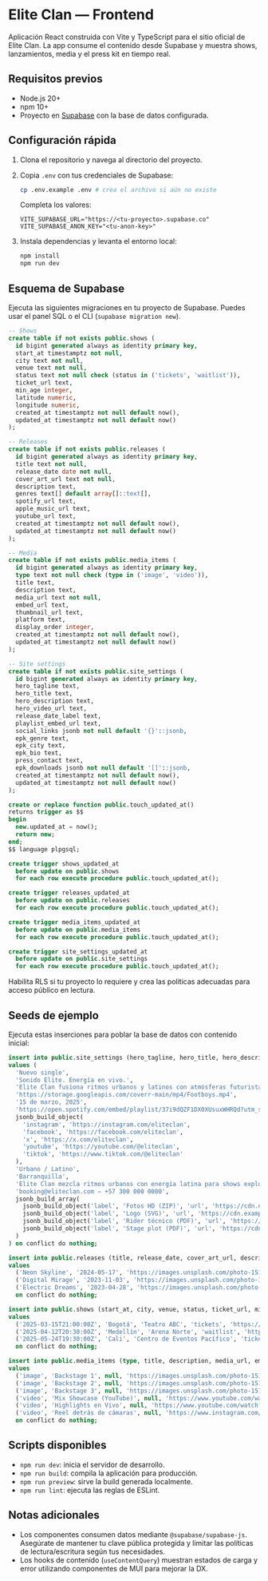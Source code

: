 # Elite Clan — Frontend

Aplicación React construida con Vite y TypeScript para el sitio oficial de Elite Clan. La app consume el contenido desde Supabase y muestra shows, lanzamientos, media y el press kit en tiempo real.

## Requisitos previos

- Node.js 20+
- npm 10+
- Proyecto en [Supabase](https://supabase.com/) con la base de datos configurada.

## Configuración rápida

1. Clona el repositorio y navega al directorio del proyecto.
2. Copia `.env` con tus credenciales de Supabase:

   ```bash
   cp .env.example .env # crea el archivo si aún no existe
   ```

   Completa los valores:

   ```env
   VITE_SUPABASE_URL="https://<tu-proyecto>.supabase.co"
   VITE_SUPABASE_ANON_KEY="<tu-anon-key>"
   ```

3. Instala dependencias y levanta el entorno local:

   ```bash
   npm install
   npm run dev
   ```

## Esquema de Supabase

Ejecuta las siguientes migraciones en tu proyecto de Supabase. Puedes usar el panel SQL o el CLI (`supabase migration new`).

```sql
-- Shows
create table if not exists public.shows (
  id bigint generated always as identity primary key,
  start_at timestamptz not null,
  city text not null,
  venue text not null,
  status text not null check (status in ('tickets', 'waitlist')),
  ticket_url text,
  min_age integer,
  latitude numeric,
  longitude numeric,
  created_at timestamptz not null default now(),
  updated_at timestamptz not null default now()
);

-- Releases
create table if not exists public.releases (
  id bigint generated always as identity primary key,
  title text not null,
  release_date date not null,
  cover_art_url text not null,
  description text,
  genres text[] default array[]::text[],
  spotify_url text,
  apple_music_url text,
  youtube_url text,
  created_at timestamptz not null default now(),
  updated_at timestamptz not null default now()
);

-- Media
create table if not exists public.media_items (
  id bigint generated always as identity primary key,
  type text not null check (type in ('image', 'video')),
  title text,
  description text,
  media_url text not null,
  embed_url text,
  thumbnail_url text,
  platform text,
  display_order integer,
  created_at timestamptz not null default now(),
  updated_at timestamptz not null default now()
);

-- Site settings
create table if not exists public.site_settings (
  id bigint generated always as identity primary key,
  hero_tagline text,
  hero_title text,
  hero_description text,
  hero_video_url text,
  release_date_label text,
  playlist_embed_url text,
  social_links jsonb not null default '{}'::jsonb,
  epk_genre text,
  epk_city text,
  epk_bio text,
  press_contact text,
  epk_downloads jsonb not null default '[]'::jsonb,
  created_at timestamptz not null default now(),
  updated_at timestamptz not null default now()
);

create or replace function public.touch_updated_at()
returns trigger as $$
begin
  new.updated_at = now();
  return new;
end;
$$ language plpgsql;

create trigger shows_updated_at
  before update on public.shows
  for each row execute procedure public.touch_updated_at();

create trigger releases_updated_at
  before update on public.releases
  for each row execute procedure public.touch_updated_at();

create trigger media_items_updated_at
  before update on public.media_items
  for each row execute procedure public.touch_updated_at();

create trigger site_settings_updated_at
  before update on public.site_settings
  for each row execute procedure public.touch_updated_at();
```

Habilita RLS si tu proyecto lo requiere y crea las políticas adecuadas para acceso público en lectura.

## Seeds de ejemplo

Ejecuta estas inserciones para poblar la base de datos con contenido inicial:

```sql
insert into public.site_settings (hero_tagline, hero_title, hero_description, hero_video_url, release_date_label, playlist_embed_url, social_links, epk_genre, epk_city, epk_bio, press_contact, epk_downloads)
values (
  'Nuevo single',
  'Sonido Elite. Energía en vivo.',
  'Elite Clan fusiona ritmos urbanos y latinos con atmósferas futuristas. Dale play al lanzamiento y siente la vibra antes del tour.',
  'https://storage.googleapis.com/coverr-main/mp4/Footboys.mp4',
  '15 de marzo, 2025',
  'https://open.spotify.com/embed/playlist/37i9dQZF1DX0XUsuxWHRQd?utm_source=generator&theme=0',
  jsonb_build_object(
    'instagram', 'https://instagram.com/eliteclan',
    'facebook', 'https://facebook.com/eliteclan',
    'x', 'https://x.com/eliteclan',
    'youtube', 'https://youtube.com/@eliteclan',
    'tiktok', 'https://www.tiktok.com/@eliteclan'
  ),
  'Urbano / Latino',
  'Barranquilla',
  'Elite Clan mezcla ritmos urbanos con energía latina para shows explosivos y un sonido propio.',
  'booking@eliteclan.com — +57 300 000 0000',
  jsonb_build_array(
    jsonb_build_object('label', 'Fotos HD (ZIP)', 'url', 'https://cdn.example.com/epk/fotos.zip'),
    jsonb_build_object('label', 'Logo (SVG)', 'url', 'https://cdn.example.com/epk/logo.svg'),
    jsonb_build_object('label', 'Rider técnico (PDF)', 'url', 'https://cdn.example.com/epk/rider.pdf'),
    jsonb_build_object('label', 'Stage plot (PDF)', 'url', 'https://cdn.example.com/epk/stage-plot.pdf')
  )
) on conflict do nothing;

insert into public.releases (title, release_date, cover_art_url, description, genres, spotify_url, apple_music_url, youtube_url)
values
  ('Neon Skyline', '2024-05-17', 'https://images.unsplash.com/photo-1514525253161-7a46d19cd819?auto=format&fit=crop&w=800&q=80', 'Un himno synthwave que combina melodías nostálgicas con un bajo contundente para las noches más largas.', array['Synthwave','Electronic','Midtempo'], 'https://open.spotify.com/track/1zcJH7zVhk2PzvgXDpPT8f', 'https://music.apple.com/album/neon-skyline-single/1440881047', 'https://www.youtube.com/watch?v=dQw4w9WgXcQ'),
  ('Digital Mirage', '2023-11-03', 'https://images.unsplash.com/photo-1462331940025-496dfbfc7564?auto=format&fit=crop&w=800&q=80', 'Texturas vaporwave y ritmos nostálgicos que se fusionan con percusiones modernas para crear una atmósfera única.', array['Vaporwave','Downtempo'], 'https://open.spotify.com/track/6DCZcSspjsKoFjzjrWoCdn', 'https://music.apple.com/album/digital-mirage-single/1573565310', 'https://www.youtube.com/watch?v=u9Mv98Gr5pY'),
  ('Electric Dreams', '2023-04-28', 'https://images.unsplash.com/photo-1534447677768-be436bb09401?auto=format&fit=crop&w=800&q=80', 'Una colaboración con vocalistas invitados que explora paisajes sonoros oníricos y ritmos energéticos.', array['Synthpop','Dance'], 'https://open.spotify.com/track/0VjIjW4GlUZAMYd2vXMi3b', 'https://music.apple.com/album/electric-dreams/1440833086', 'https://www.youtube.com/watch?v=QzcvRDWgRIE')
  on conflict do nothing;

insert into public.shows (start_at, city, venue, status, ticket_url, min_age, latitude, longitude)
values
  ('2025-03-15T21:00:00Z', 'Bogotá', 'Teatro ABC', 'tickets', 'https://tickets.eliteklan.com/bogota', 18, 4.651332, -74.055503),
  ('2025-04-12T20:30:00Z', 'Medellín', 'Arena Norte', 'waitlist', 'https://tickets.eliteklan.com/medellin', 16, 6.244203, -75.581215),
  ('2025-05-24T19:30:00Z', 'Cali', 'Centro de Eventos Pacífico', 'tickets', 'https://tickets.eliteklan.com/cali', 18, 3.423556, -76.5205)
  on conflict do nothing;

insert into public.media_items (type, title, description, media_url, embed_url, thumbnail_url, platform, display_order)
values
  ('image', 'Backstage 1', null, 'https://images.unsplash.com/photo-1511379938547-c1f69419868d', null, null, null, 1),
  ('image', 'Backstage 2', null, 'https://images.unsplash.com/photo-1511671782779-c97d3d27a1d4', null, null, null, 2),
  ('image', 'Backstage 3', null, 'https://images.unsplash.com/photo-1516280440614-37939bbacd81', null, null, null, 3),
  ('video', 'Mix Showcase (YouTube)', null, 'https://www.youtube.com/watch?v=2Vv-BfVoq4g', 'https://www.youtube.com/embed/2Vv-BfVoq4g', 'https://img.youtube.com/vi/2Vv-BfVoq4g/hqdefault.jpg', 'youtube', 4),
  ('video', 'Highlights en Vivo', null, 'https://www.youtube.com/watch?v=CevxZvSJLk8', 'https://www.youtube.com/embed/CevxZvSJLk8', 'https://img.youtube.com/vi/CevxZvSJLk8/hqdefault.jpg', 'youtube', 5),
  ('video', 'Reel detrás de cámaras', null, 'https://www.instagram.com/reel/Cw3uK3lS6xP/', 'https://www.instagram.com/reel/Cw3uK3lS6xP/embed', 'https://images.unsplash.com/photo-1545239351-1141bd82e8a6?auto=format&fit=crop&w=600&q=60', 'instagram', 6)
  on conflict do nothing;
```

## Scripts disponibles

- `npm run dev`: inicia el servidor de desarrollo.
- `npm run build`: compila la aplicación para producción.
- `npm run preview`: sirve la build generada localmente.
- `npm run lint`: ejecuta las reglas de ESLint.

## Notas adicionales

- Los componentes consumen datos mediante `@supabase/supabase-js`. Asegúrate de mantener tu clave pública protegida y limitar las políticas de lectura/escritura según tus necesidades.
- Los hooks de contenido (`useContentQuery`) muestran estados de carga y error utilizando componentes de MUI para mejorar la DX.

